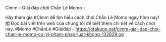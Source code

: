 Clmm – Giải đáp chơi Chẵn Lẻ Momo - 

Hãy tham gia #Clmm để tìm hiểu cách chơi Chẵn Lẻ Momo ngay hôm nay! 朗 Đọc bài viết trên web của chúng tôi để biết thêm chi tiết về cách chơi này. #Momo #ChẵnLẻ #Giảiđáp - https://otakugo.net/clmm-giai-dap-choi-chan-le-momo-co-vi-pham-phap-luat-khong-132629.og
